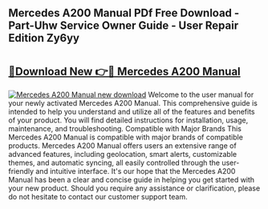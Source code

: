 ## Mercedes A200 Manual PDf Free Download - Part-Uhw Service Owner Guide - User Repair Edition Zy6yy

# <h2><a href="http://bc98251.oget.top/?id=Mercedes+A200+Manual">🔗Download New 👉🔴 Mercedes A200 Manual</a></h2>

[![Mercedes A200 Manual new download](https://i.imgur.com/5g1atiW.png)](http://bc98251.oget.top/?id=Mercedes+A200+Manual)
Welcome to the user manual for your newly activated Mercedes A200 Manual. This comprehensive guide is intended to help you understand and utilize all of the features and benefits of your product. You will find detailed instructions for installation, usage, maintenance, and troubleshooting. Compatible with Major Brands This Mercedes A200 Manual is compatible with major brands of compatible products. Mercedes A200 Manual offers users an extensive range of advanced features, including geolocation, smart alerts, customizable themes, and automatic syncing, all easily controlled through the user-friendly and intuitive interface. It's our hope that the Mercedes A200 Manual has been a clear and concise guide in helping you get started with your new product. Should you require any assistance or clarification, please do not hesitate to contact our customer support team.
